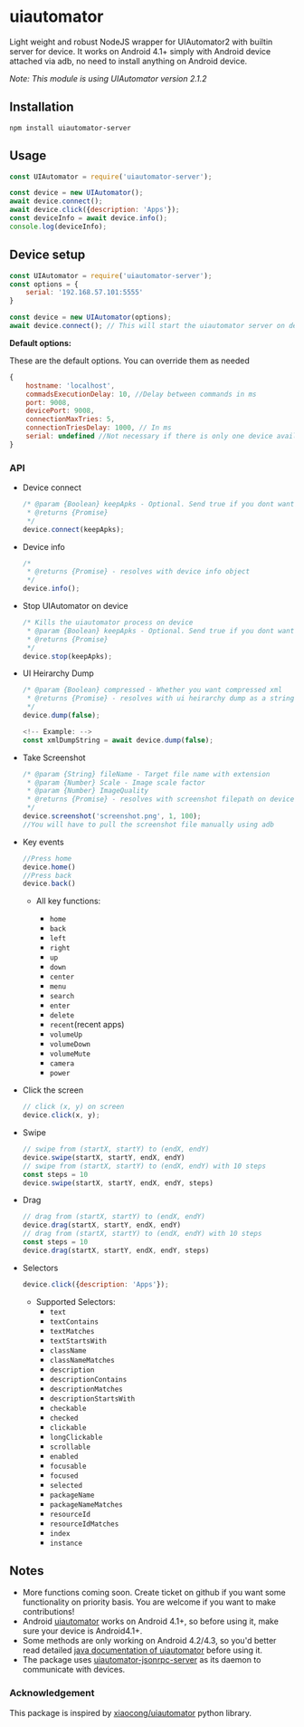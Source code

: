 # uiautomator

Light weight and robust NodeJS wrapper for UIAutomator2 with builtin server for device.
It works on Android 4.1+ simply with Android device attached via adb, no need to install anything on Android device.

*Note: This module is using UIAutomator version 2.1.2*

## Installation

```cli
npm install uiautomator-server
```

## Usage

```javascript
const UIAutomator = require('uiautomator-server');

const device = new UIAutomator();
await device.connect();
await device.click({description: 'Apps'});
const deviceInfo = await device.info();
console.log(deviceInfo);

```

## Device setup

```javascript
const UIAutomator = require('uiautomator-server');
const options = {
    serial: '192.168.57.101:5555'
}

const device = new UIAutomator(options);
await device.connect(); // This will start the uiautomator server on device. Now you can continue calling the api

```

**Default options:**

These are the default options. You can override them as needed

```javascript
{
    hostname: 'localhost',
    commadsExecutionDelay: 10, //Delay between commands in ms
    port: 9008,
    devicePort: 9008,
    connectionMaxTries: 5,
    connectionTriesDelay: 1000, // In ms
    serial: undefined //Not necessary if there is only one device available
}

```

### API

* Device connect

    ```javascript
    /* @param {Boolean} keepApks - Optional. Send true if you dont want to uninstall existing uiautomator-server apks on device. Default value is false. If false, it will remove the existing uiautomator-server apks (if any) and reinstall them
     * @returns {Promise}
     */
    device.connect(keepApks);
    ```
* Device info

    ```javascript
    /*
     * @returns {Promise} - resolves with device info object
     */
    device.info();
    ```
* Stop UIAutomator on device
    ``` javascript
    /* Kills the uiautomator process on device
     * @param {Boolean} keepApks - Optional. Send true if you dont want to uninstall existing uiautomator-server apks on device. Default value is false. If false, it will remove the existing uiautomator-server apks (if any) on stop.
     * @returns {Promise}
     */
    device.stop(keepApks);
    ```

* UI Heirarchy Dump

    ```javascript
    /* @param {Boolean} compressed - Whether you want compressed xml
     * @returns {Promise} - resolves with ui heirarchy dump as a string
     */
    device.dump(false);

    <!-- Example: -->
    const xmlDumpString = await device.dump(false);
    ```

* Take Screenshot

    ```javascript
    /* @param {String} fileName - Target file name with extension
     * @param {Number} Scale - Image scale factor
     * @param {Number} ImageQuality
     * @returns {Promise} - resolves with screenshot filepath on device
     */
    device.screenshot('screenshot.png', 1, 100);
    //You will have to pull the screenshot file manually using adb
    ```
* Key events
    ```javascript
    //Press home
    device.home()
    //Press back
    device.back()
    ```
  * All key functions:

    * `home`
    * `back`
    * `left`
    * `right`
    * `up`
    * `down`
    * `center`
    * `menu`
    * `search`
    * `enter`
    * `delete`
    * `recent`(recent apps)
    * `volumeUp`
    * `volumeDown`
    * `volumeMute`
    * `camera`
    * `power`

* Click the screen

  ```javascript
  // click (x, y) on screen
  device.click(x, y);
  ```

* Swipe

  ```javascript
  // swipe from (startX, startY) to (endX, endY)
  device.swipe(startX, startY, endX, endY)
  // swipe from (startX, startY) to (endX, endY) with 10 steps
  const steps = 10
  device.swipe(startX, startY, endX, endY, steps)
  ```

* Drag

  ```javascript
  // drag from (startX, startY) to (endX, endY)
  device.drag(startX, startY, endX, endY)
  // drag from (startX, startY) to (endX, endY) with 10 steps
  const steps = 10
  device.drag(startX, startY, endX, endY, steps)
  ```



* Selectors
    ```javascript
    device.click({description: 'Apps'});
    ```
  * Supported Selectors:
    * `text`
    * `textContains`
    * `textMatches`
    * `textStartsWith`
    * `className`
    * `classNameMatches`
    * `description`
    * `descriptionContains`
    * `descriptionMatches`
    * `descriptionStartsWith`
    * `checkable`
    * `checked`
    * `clickable`
    * `longClickable`
    * `scrollable`
    * `enabled`
    * `focusable`
    * `focused`
    * `selected`
    * `packageName`
    * `packageNameMatches`
    * `resourceId`
    * `resourceIdMatches`
    * `index`
    * `instance`

## Notes

* More functions coming soon. Create ticket on github if you want some functionality on priority basis. You are welcome if you want to make contributions!
* Android [uiautomator](https://developer.android.com/training/testing/ui-testing/index.html) works on Android 4.1+, so before using it, make sure your device is Android4.1+.
* Some methods are only working on Android 4.2/4.3, so you'd better read detailed [java documentation of uiautomator](http://developer.android.com/tools/help/uiautomator/index.html) before using it.
* The package uses [uiautomator-jsonrpc-server](https://github.com/xiaocong/android-uiautomator-server) as its daemon to communicate with devices.

### Acknowledgement

This package is inspired by [xiaocong/uiautomator](https://github.com/xiaocong/uiautomator) python library.